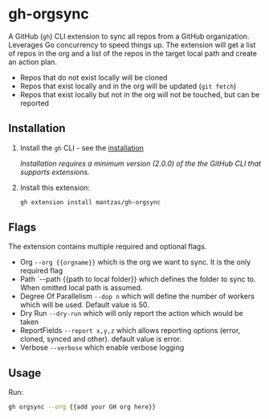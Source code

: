 # gh-orgsync

A GitHub (`gh`) CLI extension to sync all repos from a GitHub organization. Leverages Go concurrency to speed things up.
The extension will get a list of repos in the org and a list of the repos in the target local path and create an action plan.

* Repos that do not exist locally will be cloned
* Repos that exist locally and in the org will be updated (`git fetch`)
* Repos that exist locally but not in the org will not be touched, but can be reported

## Installation

1. Install the `gh` CLI - see the [installation](https://github.com/cli/cli#installation)

   _Installation requires a minimum version (2.0.0) of the the GitHub CLI that supports extensions._

2. Install this extension:

   ```sh
   gh extension install mantzas/gh-orgsync
   ```

## Flags

The extension contains multiple required and optional flags.

* Org `--org {{orgname}}` which is the org we want to sync. It is the only required flag
* Path `--path {{path to local folder}} which defines the folder to sync to. When omitted local path is assumed.
* Degree Of Parallelism `--dop n` which will define the number of workers which will be used. Default value is 50.
* Dry Run `--dry-run` which will only report the action which would be taken
* ReportFields `--report x,y,z` which allows reporting options (error, cloned, synced and other). default value is error.
* Verbose `--verbose` which enable verbose logging

## Usage

Run:

```sh
gh orgsync --org {{add your GH org here}}
```
